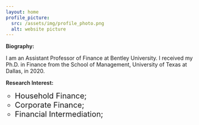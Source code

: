 ```yaml
---
layout: home
profile_picture:
  src: /assets/img/profile_photo.png
  alt: website picture
---
```

<strong style="color:#2b2b2b">Biography:</strong>

I am an Assistant Professor of Finance at Bentley University. I received my Ph.D. in Finance from the School of Management, University of Texas at Dallas, in 2020.

<strong style="color:#2b2b2b">Research Interest:</strong>
<ul>
<li style="list-style-type:circle;font-size:20px">Household Finance;</li>
<li style="list-style-type:circle;font-size:20px">Corporate Finance;</li>
<li style="list-style-type:circle;font-size:20px">Financial Intermediation;</li>  
</ul>

